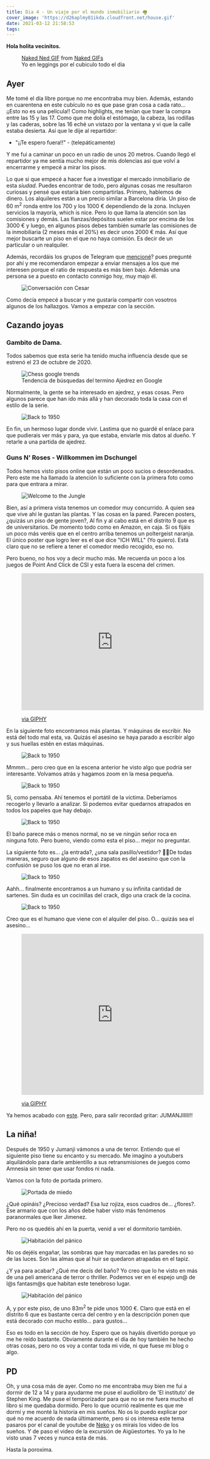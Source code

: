 ```yaml
---
title: Dia 4 - Un viaje por el mundo inmobiliario 🏘
cover_image: 'https://d26aplmy81ikda.cloudfront.net/house.gif'
date: 2021-03-12 21:58:53
tags:
---
```


**Hola holita vecinitos.**

<figure>
    <div 
        class="tenor-gif-embed" data-postid="13069508" data-share-method="host" data-width="100%" data-aspect-ratio="1.3387096774193548"
        style="margin: auto"
    >
        <a href="https://tenor.com/view/naked-ned-flanders-gif-13069508">Naked Ned GIF</a> from <a href="https://tenor.com/search/naked-gifs">Naked GIFs</a>
    </div>
    <script type="text/javascript" async src="https://tenor.com/embed.js">
    </script>
    <figcaption>Yo en leggings por el cubiculo todo el dia</figcaption>
</figure>

## Ayer
Me tomé el día libre porque no me encontraba muy bien. Además, estando en cuarentena en este cubículo no es que pase gran cosa a cada rato... ¡¡Esto no es una película!! Como highlights, me tenían que traer la compra entre las 15 y las 17. Como que me dolía el estómago, la cabeza, las rodillas y las caderas, sobre las 16 eché un vistazo por la ventana y vi que la calle estaba desierta. Así que le dije al repartidor: 
- "¡¡Te espero fuera!!" - (telepáticamente)

Y me fui a caminar un poco en un radio de unos 20 metros. Cuando llegó el repartidor ya me sentía mucho mejor de mis dolencias así que volví a encerrarme y empecé a mirar los pisos.

Lo que si que empecé a hacer fue a investigar el mercado inmobiliario de esta _siudad_. Puedes encontrar de todo, pero algunas cosas me resultaron curiosas y pensé que estaría bien compartirlas.
    Primero, hablemos de dinero. Los alquileres están a un precio similar a Barcelona diría. Un piso de 60 m<sup>2</sup> ronda entre los 700 y los 1000 € dependiendo de la zona. Incluyen servicios la mayoría, which is nice. Pero lo que llama la atención son las comisiones y demás. Las fianzas/depósitos suelen estar por encima de los 3000 € y luego, en algunos pisos debes también sumarle las comisiones de la inmobiliaria (2 meses más el 20%) es decir unos 2000 € más. Así que mejor buscarte un piso en el que no haya comisión. Es decir de un particular o un realquiler.

Además, recordáis los grupos de Telegram que [mencioné](/2021/03/11/Dia2-24h-en-15m2/)? pues pregunté por ahí y me recomendaron empezar a enviar mensajes a los que me interesen porque el ratio de respuesta es más bien bajo. Además una persona se a puesto en contacto conmigo hoy, muy majo él.

<figure>
    <img src="https://d26aplmy81ikda.cloudfront.net/photo_2021-03-13_02-27-00.jpg" alt="Conversación con Cesar">
</figure>

Como decía empecé a buscar y me gustaría compartir con vosotros algunos de los hallazgos. Vamos a empezar con la sección.

## Cazando joyas

### Gambito de Dama.
Todos sabemos que esta serie ha tenido mucha influencia desde que se estrenó el 23 de octubre de 2020.

<figure>
    <img src="https://d26aplmy81ikda.cloudfront.net/Captura de pantalla 2021-03-13 024042.png" alt="Chess google trends">
    <figcaption>Tendencia de búsquedas del termino Ajedrez en Google</figcaption>
</figure>

Normalmente, la gente se ha interesado en ajedrez, y esas cosas. Pero algunos parece que han ido más allá y han decorado toda la casa con el estilo de la serie.

<figure>
    <img src="https://images.derstandard.at/t/R1024r/upload/imagesanzeiger/immoimporte/justimmo2/files.justimmo.at/public/pic/big/RMzLqK5UU9hy1gqmuylle20210301.jpg" alt="Back to 1950" />
</figure>

En fin, un hermoso lugar donde vivir. Lastima que no guardé el enlace para que pudierais ver más y para, ya que estaba, enviarle mis datos al dueño. Y retarle a una partida de ajedrez.


### Guns N' Roses - Willkommen im Dschungel

Todos hemos visto pisos online que están un poco sucios o desordenados. Pero este me ha llamado la atención lo suficiente con la primera foto como para que entrara a mirar.

<figure>
    <img src="https://cache.willhaben.at/mmo/4/452/491/454_1459936102.jpg" alt="Welcome to the Jungle" />
</figure>

Bien, así a primera vista tenemos un comedor muy concurrido. A quien sea que vive ahí le gustan las plantas. Y las cosas en la pared. Parecen posters, ¿quizás un piso de gente joven?, Al fin y al cabo está en el distrito 9 que es de universitarios. De momento todo como en Amazon, en caja. 
Si os fijáis un poco más veréis que en el centro arriba tenemos un poltergeist naranja. 
El único poster que logro leer es el que dice "ICH WILL" (Yo quiero). Está claro que no se refiere a tener el comedor medio recogido, eso no.

Pero bueno, no hos voy a decir mucho más. Me recuerda un poco a los juegos de Point And Click de CSI y esta fuera la escena del crimen.
<figure>
    <iframe src="https://giphy.com/embed/xPGkOAdiIO3Is" width="480" height="360" frameBorder="0" class="giphy-embed" allowFullScreen></iframe><p><a href="https://giphy.com/gifs/csi-miami-horatio-caine-xPGkOAdiIO3Is">via GIPHY</a></p>
</figure>

En la siguiente foto encontramos más plantas. Y máquinas de escribir. No está del todo mal esta, va. Quizás el asesino se haya parado a escribir algo y sus huellas estén en estas máquinas.
<figure>
    <img src="https://cache.willhaben.at/mmo/4/452/491/454_1146542889.jpg" alt="Back to 1950" />
</figure>

Mmmm... pero creo que en la escena anterior he visto algo que podría ser interesante. Volvamos atrás y hagamos zoom en la mesa pequeña.
<figure>
    <img src="https://cache.willhaben.at/mmo/4/452/491/454_-1119038164.jpg" alt="Back to 1950" />
</figure>

Si, como pensaba. Ahí tenemos el portátil de la víctima. Deberíamos recogerlo y llevarlo a analizar. Si podemos evitar quedarnos atrapados en todos los papeles que hay debajo.
<figure>
    <img src="https://cache.willhaben.at/mmo/4/452/491/454_738383142.jpg" alt="Back to 1950" />
</figure>

El baño parece más o menos normal, no se ve ningún señor roca en ninguna foto. Pero bueno, viendo como esta el piso... mejor no preguntar.

La siguiente foto es... ¿la entrada?, ¿una sala pasillo/vestidor? 🤷‍♂️De todas maneras, seguro que alguno de esos zapatos es del asesino que con la confusión se puso los que no eran al irse.
<figure>
    <img src="https://cache.willhaben.at/mmo/4/452/491/454_1238748917.jpg" alt="Back to 1950" />
</figure>

Aahh... finalmente encontramos a un humano y su infinita cantidad de sartenes. Sin duda es un cocinillas del crack, digo una crack de la cocina.
<figure>
    <img src="https://cache.willhaben.at/mmo/4/452/491/454_-838731342.jpg" alt="Back to 1950" />
</figure>

Creo que es el humano que viene con el alquiler del piso. O... quizás sea el asesino...

<figure>
    <iframe src="https://giphy.com/embed/8nhgZZMKUicpi" width="480" height="423" frameBorder="0" class="giphy-embed" allowFullScreen></iframe><p><a href="https://giphy.com/gifs/piano-drama-dramatic-8nhgZZMKUicpi">via GIPHY</a></p>
</figure>

Ya hemos acabado con [este](https://www.willhaben.at/iad/immobilien/d/mietwohnungen/wien/wien-1090-alsergrund/provisionsfrei-zwei-zimmer-hohe-decken-ruhige-und-zentrale-lage-452491454/). Pero, para salir recordad gritar: JUMANJIIIII!!


## La niña!

Después de 1950 y Jumanji vámonos a una de terror. Entiendo que el siguiente piso tiene su encanto y su mercado. Me imagino a youtubers alquilándolo para darle ambientillo a sus retransmisiones de juegos como Amnesia sin tener que usar fondos ni nada. 

Vamos con la foto de portada primero.

<figure>
    <img src="http://s.bazar.at/18-9yni4200-wprq_m/altmodisch-moeblierte-altbauwohnung-in-hervorragender-lage.jpg" alt="Portada de miedo">
</figure>

¿Qué opináis? ¿Precioso verdad? Esa luz rojiza, esos cuadros de... ¿flores?. Ese armario que con los años debe haber visto más fenómenos paranormales que Iker Jimenez.

Pero no os quedéis ahí en la puerta, venid a ver el dormitorio también.

<figure>
    <img src="https://d26aplmy81ikda.cloudfront.net/Captura de pantalla 2021-03-13 034507.png" alt="Habitación del pánico">
</figure>

No os dejéis engañar, las sombras que hay marcadas en las paredes no so de las luces. Son las almas que al huir se quedaron atrapadas en el tapiz.

¿Y ya para acabar? ¿Qué me decís del baño? Yo creo que lo he visto en más de una peli americana de terror o thriller. Podemos ver en el espejo un@ de l@s fantasm@s que habitan este tenebroso lugar. 
<figure>
    <img src="http://s.bazar.at/18-qyni4200-0ae7_m/altmodisch-moeblierte-altbauwohnung-in-hervorragender-lage.jpg" alt="Habitación del pánico">
</figure>

A, y por este piso, de uno 83m<sup>2</sup> te pide unos 1000 €. Claro que está en el distrito 6 que es bastante cerca del centro y en la descripción ponen que está decorado con mucho estilo... para gustos...



Eso es todo en la sección de hoy. Espero que os hayáis divertido porque yo me he reído bastante.
Obviamente durante el día de hoy también he hecho otras cosas, pero no os voy a contar toda mi vide, ni que fuese mi blog o algo.

## PD
Oh, y una cosa más de ayer. Como no me encontraba muy bien me fui a dormir de 12 a 14 y para ayudarme me puse el audiolibro de 'El instituto' de Stephen King. Me puse el temporizador para que no se me fuera mucho el libro si me quedaba dormido. Pero lo que ocurrió realmente es que me dormí y me monté la historia en mis sueños. No os lo puedo explicar por qué no me acuerdo de nada últimamente, pero si os interesa este tema pasaros por el canal de youtube de [Neko](https://www.youtube.com/channel/UCeSpcNgLu0KFdN4N-v_CEwA) y os mirais los video de los sueños. Y de paso el video de la excursión de Aigüestortes. Yo ya lo he visto unas 7 veces y nunca esta de más.

Hasta la poroxima.
